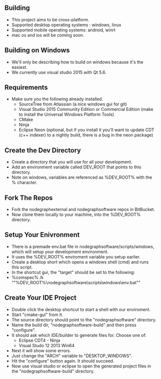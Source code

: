 Building
--------

* This project aims to be cross-platform.
* Supported desktop operating systems : windows, linux
* Supported mobile operating systems: android, winrt
* mac os and ios will be coming soon.

Building on Windows
-------------------
* We'll only be describing how to build on windows because it's the easiest.
* We currently use visual studio 2015 with Qt 5.6. 

Requirements
------------

* Make sure you the following already installed.
    * SourceTree from Atlassian (a nice windows gui for git)
    * Visual Studio 2015 Community Edition or Commercial Edition (make to install the Universal Windows Platform Tools)
    * CMake
    * Ninja
    * Eclipse Neon (optional, but if you install it you'll want to update CDT (c++ indexer) to a nightly build, there is a bug in the neon package)

Create the Dev Directory
------------------------

* Create a directory that you will use for all your development.
* Add an environment variable called DEV_ROOT that points to this directory.
* Note on windows, variables are referenced as %DEV_ROOT% with the % character.

Fork The Repos
--------------

* Fork the nodegraphexternal and nodegraphsoftware repos in BitBucket.
* Now clone them locally to your machine, into the %DEV_ROOT% directory.

Setup Your Enivronment
----------------------

* There is a premade env.bat file in nodegraphsoftware/scripts/windows, which will setup your development environment.
* It uses the %DEV_ROOT% enviroment variable you setup earlier.
* Create a desktop short which opens a windows shell (cmd) and runs this script.
* In the shortcut gui, the "target" should be set to the following: 
* %comspec% /k ""%DEV_ROOT%\nodegraphsoftware\scripts\windows\env.bat""

Create Your IDE Project
-----------------------

* Double click the desktop shortcut to start a shell with our enviroment.
* Start "cmake-gui" from it.
* The source directory should point to the "nodegraphsoftware" directory.
* Name the build dir, "nodegraphsoftware-build" and then press "configure".
* It should ask which IDE/builder to generate files for. Choose one of:
    * Eclipse CDT4 - Ninja
    * Visual Studo 12 2013 Win64
* Next it will show some errors.
* Just change the "ARCH" variable to "DESKTOP_WINDOWS".
* Hit the "configure" button again. It should succeed.
* Now use visual studio or eclipse to open the generated project files in the "nodegraphsoftware-build" directory.


